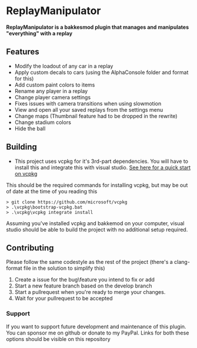 # ReplayManipulator
**ReplayManipulator is a bakkesmod plugin that manages and manipulates "everything" with a replay**

## Features
- Modify the loadout of any car in a replay
- Apply custom decals to cars (using the AlphaConsole folder and format for this)
- Add custom paint colors to items 
- Rename any player in a replay
- Change player camera settings
- Fixes issues with camera transitions when using slowmotion
- View and open all your saved replays from the settings menu
- Change maps (Thumbnail feature had to be dropped in the rewrite)
- Change stadium colors
- Hide the ball

## Building 
- This project uses vcpkg for it's 3rd-part dependencies. You will have to install this and integrate this with visual studio. [See here for a quick start on vcpkg](https://github.com/microsoft/vcpkg#quick-start-windows)

This should be the required commands for installing vcpkg, but may be out of date at the time of you reading this
```
> git clone https://github.com/microsoft/vcpkg
> .\vcpkg\bootstrap-vcpkg.bat
> .\vcpkg\vcpkg integrate install
```

Assuming you've installed vcpkg and bakkemod on your computer, visual studio should be able to build the project with no additional setup required.



## Contributing
Please follow the same codestyle as the rest of the project (there's a clang-format file in the solution to simplify this)


1. Create a issue for the bug\feature you intend to fix or add
2. Start a new feature branch based on the develop branch
3. Start a pullrequest when you're ready to merge your changes.
4. Wait for your pullrequest to be accepted


### Support
If you want to support future development and maintenance of this plugin. You can sponsor me on github or donate to my PayPal. Links for both these options should be visible on this repository
